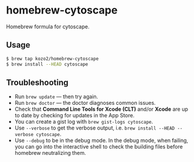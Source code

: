 homebrew-cytoscape
==================

Homebrew formula for cytoscape.

## Usage

```bash
$ brew tap kozo2/homebrew-cytoscape
$ brew install --HEAD cytoscape
```

## Troubleshooting

* Run `brew update` — then try again.
* Run `brew doctor` — the doctor diagnoses common issues.
* Check that **Command Line Tools for Xcode (CLT)** and/or **Xcode** are up to
  date by checking for updates in the App Store.
* You can create a gist log with `brew gist-logs cytoscape`.
* Use `--verbose` to get the verbose output, i.e. `brew install --HEAD --verbose cytoscape`.
* Use `--debug` to be in the debug mode. In the debug mode, when failing, you
  can go into the interactive shell to check the building files before homebrew
  neutralizing them.
